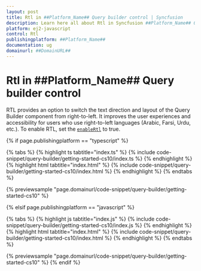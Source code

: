 ```yaml
---
layout: post
title: Rtl in ##Platform_Name## Query builder control | Syncfusion
description: Learn here all about Rtl in Syncfusion ##Platform_Name## Query builder control of Syncfusion Essential JS 2 and more.
platform: ej2-javascript
control: Rtl 
publishingplatform: ##Platform_Name##
documentation: ug
domainurl: ##DomainURL##
---
```


# Rtl in ##Platform_Name## Query builder control

RTL provides an option to switch the text direction and layout of the Query Builder component from right-to-left. It improves the user experiences and accessibility for users who use right-to-left languages (Arabic, Farsi, Urdu, etc.). To enable RTL, set the [`enableRtl`](https://ej2.syncfusion.com/documentation/right-to-left/) to true.

{% if page.publishingplatform == "typescript" %}

 {% tabs %}
{% highlight ts tabtitle="index.ts" %}
{% include code-snippet/query-builder/getting-started-cs10/index.ts %}
{% endhighlight %}
{% highlight html tabtitle="index.html" %}
{% include code-snippet/query-builder/getting-started-cs10/index.html %}
{% endhighlight %}
{% endtabs %}
        
{% previewsample "page.domainurl/code-snippet/query-builder/getting-started-cs10" %}

{% elsif page.publishingplatform == "javascript" %}

{% tabs %}
{% highlight js tabtitle="index.js" %}
{% include code-snippet/query-builder/getting-started-cs10/index.js %}
{% endhighlight %}
{% highlight html tabtitle="index.html" %}
{% include code-snippet/query-builder/getting-started-cs10/index.html %}
{% endhighlight %}
{% endtabs %}

{% previewsample "page.domainurl/code-snippet/query-builder/getting-started-cs10" %}
{% endif %}